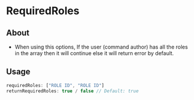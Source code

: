 # **RequiredRoles**
## **About**
* When using this options, If the user (command author) has all the roles in the array then it will continue else it will return error by default.
## **Usage**
```js
requiredRoles: ["ROLE ID", "ROLE ID"]
returnRequiredRoles: true / false // Default: true
```